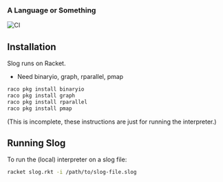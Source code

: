 ### A Language or Something

![CI](https://github.com/harp-lab/slog-lang/workflows/CI/badge.svg)



## Installation ##

Slog runs on Racket.

* Need binaryio, graph, rparallel, pmap

```sh
raco pkg install binaryio
raco pkg install graph
raco pkg install rparallel
raco pkg install pmap
```

(This is incomplete, these instructions are just for running the interpreter.)

## Running Slog ##

To run the (local) interpreter on a slog file:

```sh
racket slog.rkt -i /path/to/slog-file.slog
```
